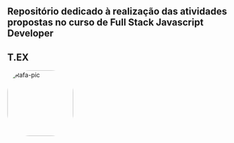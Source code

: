 ## Repositório dedicado à realização das atividades propostas no curso de Full Stack Javascript Developer
## T.EX
<div>
    <img align=50% alt="Rafa-pic" height="150" style="border-radius:50px;" src="https://cdn.discordapp.com/attachments/268139580086026240/1040029352173240350/Design_sem_nome_15.png">
 </div>
